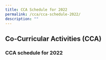 ```yaml
---
title: CCA Schedule for 2022
permalink: /cca/cca-schedule-2022/
description: ""
---
```

## Co-Curricular Activities (CCA)

### CCA schedule for 2022

